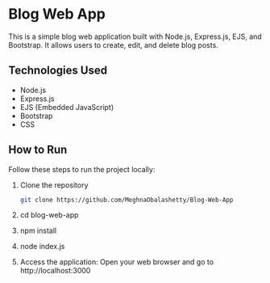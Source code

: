 # Blog Web App

This is a simple blog web application built with Node.js, Express.js, EJS, and Bootstrap. It allows users to create, edit, and delete blog posts.

## Technologies Used

- Node.js
- Express.js
- EJS (Embedded JavaScript)
- Bootstrap
- CSS

## How to Run

Follow these steps to run the project locally:

1. Clone the repository

   ```bash
   git clone https://github.com/MeghnaObalashetty/Blog-Web-App

2. cd blog-web-app
3. npm install
4. node index.js
5. Access the application:
   Open your web browser and go to http://localhost:3000